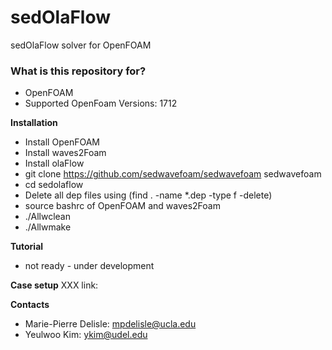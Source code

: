 # sedOlaFlow
sedOlaFlow solver for OpenFOAM

### What is this repository for? ###
* OpenFOAM
* Supported OpenFoam Versions: 1712

**Installation**

* Install OpenFOAM
* Install waves2Foam
* Install olaFlow
* git clone https://github.com/sedwavefoam/sedwavefoam sedwavefoam
* cd sedolaflow
* Delete all dep files using (find . -name *.dep -type f -delete)
* source bashrc of OpenFOAM and waves2Foam
* ./Allwclean
* ./Allwmake

**Tutorial**
* not ready - under development

**Case setup**
XXX
link:

**Contacts**
* Marie-Pierre Delisle: mpdelisle@ucla.edu
* Yeulwoo Kim: ykim@udel.edu
